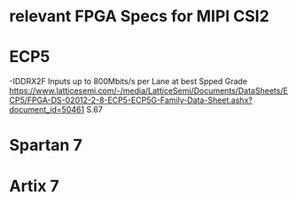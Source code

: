 # relevant FPGA Specs for MIPI CSI2


# ECP5
  -IDDRX2F Inputs up to 800Mbits/s per Lane at best Spped Grade
   https://www.latticesemi.com/-/media/LatticeSemi/Documents/DataSheets/ECP5/FPGA-DS-02012-2-8-ECP5-ECP5G-Family-Data-Sheet.ashx?document_id=50461 S.67


# Spartan 7
  


# Artix 7